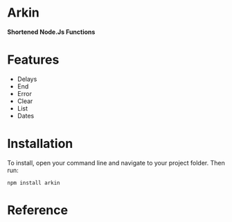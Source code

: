 # Arkin
**Shortened Node.Js Functions**

# Features

* Delays
* End
* Error
* Clear
* List
* Dates

# Installation

To install, open your command line and navigate to your project folder. Then run:

`npm install arkin`

# Reference
